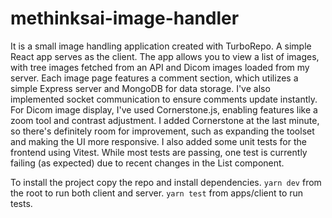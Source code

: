 # methinksai-image-handler

It is a small image handling application created with TurboRepo. 
A simple React app serves as the client. The app allows you to view a list of images, with tree images fetched from an API and Dicom images loaded from my server.
Each image page features a comment section, which utilizes a simple Express server and MongoDB for data storage. I've also implemented socket communication to ensure comments update instantly.
For Dicom image display, I've used Cornerstone.js, enabling features like a zoom tool and contrast adjustment. I added Cornerstone at the last minute, so there's definitely room for improvement, such as expanding the toolset and making the UI more responsive.
I also added some unit tests for the frontend using Vitest. While most tests are passing, one test is currently failing (as expected) due to recent changes in the List component.

To install the project copy the repo and install dependencies. ```yarn dev``` from the root to run both client and server. 
```yarn test``` from apps/client to run tests. 
 
